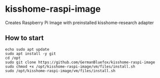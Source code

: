 # kisshome-raspi-image
Creates Raspberry Pi Image with preinstalled kisshome-research adapter

## How to start
```
echo sudo apt update
sudo apt install -y git
cd /opt
sudo git clone https://github.com/GermanBluefox/kisshome-raspi-image
sudo chmod +x /opt/kisshome-raspi-image/vm/files/install.sh
sudo /opt/kisshome-raspi-image/vm/files/install.sh
```
